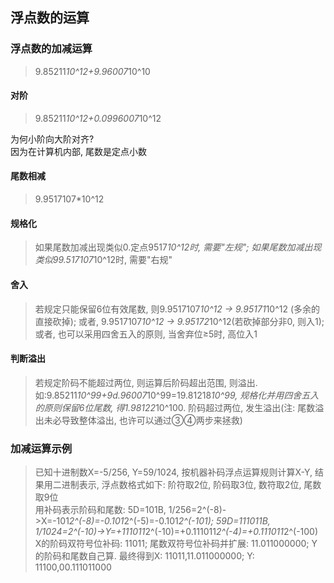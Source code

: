## 浮点数的运算

### 浮点数的加减运算

> 9.85211*10^12+9.96007*10^10

#### 对阶

> 9.85211*10^12+0.0996007*10^12

为何小阶向大阶对齐?
<br> 因为在计算机内部, 尾数是定点小数

#### 尾数相减

> 9.9517107*10^12

#### 规格化

> 如果尾数加减出现类似0.定点9517*10^12时, 需要"左规"; 如果尾数加减出现类似99.517107*10^12时, 需要"右规"

#### 舍入

> 若规定只能保留6位有效尾数, 则9.9517107*10^12 -> 9.95171*10^12 (多余的直接砍掉); 或者, 9.9517107*10^12 -> 9.95172*10^12(若砍掉部分非0, 则入1); 或者, 也可以采用四舍五入的原则, 当舍弃位≥5时, 高位入1

#### 判断溢出

> 若规定阶码不能超过两位, 则运算后阶码超出范围, 则溢出. 如:9.85211*10^99+9d.96007*10^99=19.81218*10^99, 规格化并用四舍五入的原则保留6位尾数, 得1.98122*10^100. 阶码超过两位, 发生溢出(注: 尾数溢出未必导致整体溢出, 也许可以通过③④两步来拯救)

### 加减运算示例

> 已知十进制数X=-5/256, Y=59/1024, 按机器补码浮点运算规则计算X-Y, 结果用二进制表示, 浮点数格式如下: 阶符取2位, 阶码取3位, 数符取2位, 尾数取9位
> <br> 用补码表示阶码和尾数: 5D=101B, 1/256=2^(-8)->X=-101*2^(-8)=-0.101*2^(-5)=-0.101*2^(-101); 59D=111011B, 1/1024=2^(-10)->Y=+111011*2^(-10)=+0.111011*2^(-4)=+0.111011*2^(-100)
> <br> X的阶码双符号位补码: 11011; 尾数双符号位补码并扩展: 11.011000000; Y的阶码和尾数自己算. 最终得到X: 11011,11.011000000; Y: 11100,00.111011000
> 